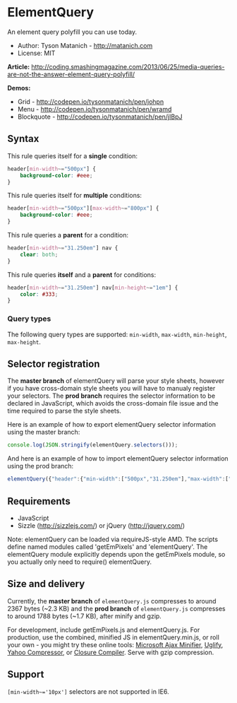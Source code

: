 ﻿# ElementQuery

An element query polyfill you can use today.

* Author: Tyson Matanich - http://matanich.com
* License: MIT

**Article:** http://coding.smashingmagazine.com/2013/06/25/media-queries-are-not-the-answer-element-query-polyfill/

**Demos:**
* Grid - http://codepen.io/tysonmatanich/pen/johpn
* Menu - http://codepen.io/tysonmatanich/pen/wramd
* Blockquote - http://codepen.io/tysonmatanich/pen/jIBpJ

## Syntax

This rule queries itself for a **single** condition:
```css
header[min-width~="500px"] {
	background-color: #eee;
}
```

This rule queries itself for **multiple** conditions:
```css
header[min-width~="500px"][max-width~="800px"] {
	background-color: #eee;
}
```

This rule queries a **parent** for a condition:
```css
header[min-width~="31.250em"] nav {
	clear: both;
}
```

This rule queries **itself** and a **parent** for conditions:
```css
header[min-width~="31.250em"] nav[min-height~="1em"] {
	color: #333;
}
```

### Query types
The following query types are supported: `min-width`, `max-width`, `min-height`, `max-height`.

## Selector registration

The **master branch** of elementQuery will parse your style sheets, however if you have cross-domain style sheets you will have to manualy register your selectors. The **prod branch** requires the selector information to be declared in JavaScript, which avoids the cross-domain file issue and the time required to parse the style sheets.

Here is an example of how to export elementQuery selector information using the master branch:
```javascript
console.log(JSON.stringify(elementQuery.selectors()));
```

And here is an example of how to import elementQuery selector information using the prod branch:
```javascript
elementQuery({"header":{"min-width":["500px","31.250em"],"max-width":["800px"]}});
```

## Requirements

* JavaScript
* Sizzle (http://sizzlejs.com/) or jQuery (http://jquery.com/)

Note: elementQuery can be loaded via requireJS-style AMD. The scripts define named modules called 'getEmPixels' and 'elementQuery'. The elementQuery module explicitly depends upon the getEmPixels module, so you actually only need to require() elementQuery.

## Size and delivery

Currently, the **master branch** of `elementQuery.js` compresses to around 2367 bytes (~2.3 KB) and the **prod branch** of `elementQuery.js` compresses to around 1788 bytes (~1.7 KB), after minify and gzip.

For development, include getEmPixels.js and elementQuery.js. For production, use the combined, minified JS in elementQuery.min.js, or roll your own - you might try these online tools: [Microsoft Ajax Minifier](http://ajaxmin.codeplex.com/), [Uglify](http://marijnhaverbeke.nl/uglifyjs), [Yahoo Compressor](http://refresh-sf.com/yui/), or [Closure Compiler](http://closure-compiler.appspot.com/home). Serve with gzip compression.

## Support

`[min-width~='10px']` selectors are not supported in IE6.
